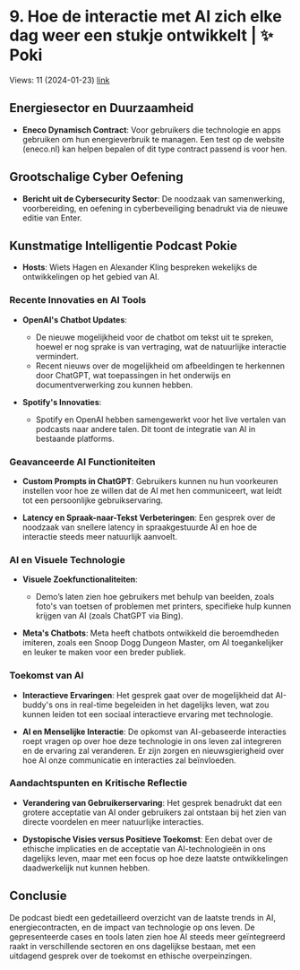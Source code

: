 # 9. Hoe de interactie met AI zich elke dag weer een stukje ontwikkelt | ✨ Poki
Views: 11 (2024-01-23) [link](https://www.youtube.com/watch?v=az7FVDHTinI)


 ## Energiesector en Duurzaamheid
- **Eneco Dynamisch Contract**: Voor gebruikers die technologie en apps gebruiken om hun energieverbruik te managen. Een test op de website (eneco.nl) kan helpen bepalen of dit type contract passend is voor hen.

## Grootschalige Cyber Oefening
- **Bericht uit de Cybersecurity Sector**: De noodzaak van samenwerking, voorbereiding, en oefening in cyberbeveiliging benadrukt via de nieuwe editie van Enter.

## Kunstmatige Intelligentie Podcast Pokie
- **Hosts**: Wiets Hagen en Alexander Kling bespreken wekelijks de ontwikkelingen op het gebied van AI.

### Recente Innovaties en AI Tools
- **OpenAI's Chatbot Updates**: 
  - De nieuwe mogelijkheid voor de chatbot om tekst uit te spreken, hoewel er nog sprake is van vertraging, wat de natuurlijke interactie vermindert.
  - Recent nieuws over de mogelijkheid om afbeeldingen te herkennen door ChatGPT, wat toepassingen in het onderwijs en documentverwerking zou kunnen hebben.

- **Spotify's Innovaties**: 
  - Spotify en OpenAI hebben samengewerkt voor het live vertalen van podcasts naar andere talen. Dit toont de integratie van AI in bestaande platforms.

### Geavanceerde AI Functioniteiten
- **Custom Prompts in ChatGPT**: Gebruikers kunnen nu hun voorkeuren instellen voor hoe ze willen dat de AI met hen communiceert, wat leidt tot een persoonlijke gebruikservaring.
  
- **Latency en Spraak-naar-Tekst Verbeteringen**: Een gesprek over de noodzaak van snellere latency in spraakgestuurde AI en hoe de interactie steeds meer natuurlijk aanvoelt.

### AI en Visuele Technologie
- **Visuele Zoekfunctionaliteiten**: 
  - Demo’s laten zien hoe gebruikers met behulp van beelden, zoals foto's van toetsen of problemen met printers, specifieke hulp kunnen krijgen van AI (zoals ChatGPT via Bing).
  
- **Meta's Chatbots**: Meta heeft chatbots ontwikkeld die beroemdheden imiteren, zoals een Snoop Dogg Dungeon Master, om AI toegankelijker en leuker te maken voor een breder publiek.

### Toekomst van AI
- **Interactieve Ervaringen**: Het gesprek gaat over de mogelijkheid dat AI-buddy's ons in real-time begeleiden in het dagelijks leven, wat zou kunnen leiden tot een sociaal interactieve ervaring met technologie.

- **AI en Menselijke Interactie**: De opkomst van AI-gebaseerde interacties roept vragen op over hoe deze technologie in ons leven zal integreren en de ervaring zal veranderen. Er zijn zorgen en nieuwsgierigheid over hoe AI onze communicatie en interacties zal beïnvloeden.

### Aandachtspunten en Kritische Reflectie
- **Verandering van Gebruikerservaring**: Het gesprek benadrukt dat een grotere acceptatie van AI onder gebruikers zal ontstaan bij het zien van directe voordelen en meer natuurlijke interacties.

- **Dystopische Visies versus Positieve Toekomst**: Een debat over de ethische implicaties en de acceptatie van AI-technologieën in ons dagelijks leven, maar met een focus op hoe deze laatste ontwikkelingen daadwerkelijk nut kunnen hebben.

## Conclusie
De podcast biedt een gedetailleerd overzicht van de laatste trends in AI, energiecontracten, en de impact van technologie op ons leven. De gepresenteerde cases en tools laten zien hoe AI steeds meer geïntegreerd raakt in verschillende sectoren en ons dagelijkse bestaan, met een uitdagend gesprek over de toekomst en ethische overpeinzingen.